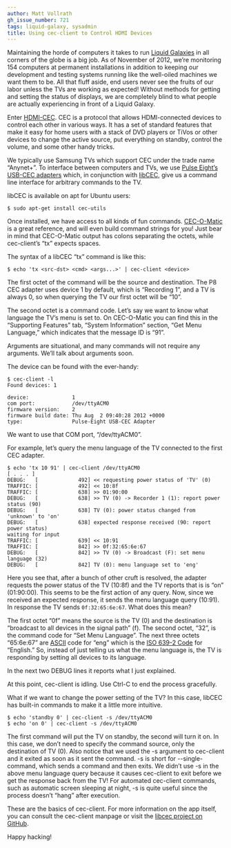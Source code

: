 ```yaml
---
author: Matt Vollrath
gh_issue_number: 721
tags: liquid-galaxy, sysadmin
title: Using cec-client to Control HDMI Devices
---
```




Maintaining the horde of computers it takes to run [Liquid Galaxies](https://liquidgalaxy.endpoint.com/) in all corners of the globe is a big job. As of November of 2012, we’re monitoring 154 computers at permanent installations in addition to keeping our development and testing systems running like the well-oiled machines we want them to be. All that fluff aside, end users never see the fruits of our labor unless the TVs are working as expected! Without methods for getting and setting the status of displays, we are completely blind to what people are actually experiencing in front of a Liquid Galaxy.

Enter [HDMI-CEC](https://en.wikipedia.org/wiki/HDMI#CEC). CEC is a protocol that allows HDMI-connected devices to control each other in various ways. It has a set of standard features that make it easy for home users with a stack of DVD players or TiVos or other devices to change the active source, put everything on standby, control the volume, and some other handy tricks.

We typically use Samsung TVs which support CEC under the trade name “Anynet+”. To interface between computers and TVs, we use [Pulse Eight’s USB-CEC adapters](https://www.pulse-eight.com/store/products/104-usb-hdmi-cec-adapter.aspx) which, in conjunction with [libCEC](https://libcec.pulse-eight.com/), give us a command line interface for arbitrary commands to the TV.

libCEC is available on apt for Ubuntu users:

```nohighlight
$ sudo apt-get install cec-utils
```

Once installed, we have access to all kinds of fun commands. [CEC-O-Matic](http://www.cec-o-matic.com/) is a great reference, and will even build command strings for you! Just bear in mind that CEC-O-Matic output has colons separating the octets, while cec-client’s “tx” expects spaces.

The syntax of a libCEC “tx” command is like this:

```nohighlight
$ echo 'tx <src-dst> <cmd> <args...>' | cec-client <device>
```

The first octet of the command will be the source and destination. The P8 CEC adapter uses device 1 by default, which is “Recording 1”, and a TV is always 0, so when querying the TV our first octet will be “10”.

The second octet is a command code. Let’s say we want to know what language the TV’s menu is set to. On CEC-O-Matic you can find this in the “Supporting Features” tab, “System Information” section, “Get Menu Language,” which indicates that the message ID is “91”.

Arguments are situational, and many commands will not require any arguments. We’ll talk about arguments soon.

The device can be found with the ever-handy:

```nohighlight
$ cec-client -l
Found devices: 1

device:              1
com port:            /dev/ttyACM0
firmware version:    2
firmware build date: Thu Aug  2 09:40:28 2012 +0000
type:                Pulse-Eight USB-CEC Adapter
```

We want to use that COM port, “/dev/ttyACM0”.

For example, let’s query the menu language of the TV connected to the first CEC adapter.

```nohighlight
$ echo 'tx 10 91' | cec-client /dev/ttyACM0
[ . . . ]
DEBUG:   [             492] << requesting power status of 'TV' (0)
TRAFFIC: [             492] << 10:8f
TRAFFIC: [             638] >> 01:90:00
DEBUG:   [             638] >> TV (0) -> Recorder 1 (1): report power status (90)
DEBUG:   [             638] TV (0): power status changed from 'unknown' to 'on'
DEBUG:   [             638] expected response received (90: report power status)
waiting for input
TRAFFIC: [             639] << 10:91
TRAFFIC: [             842] >> 0f:32:65:6e:67
DEBUG:   [             842] >> TV (0) -> Broadcast (F): set menu language (32)
DEBUG:   [             842] TV (0): menu language set to 'eng'
```

Here you see that, after a bunch of other cruft is resolved, the adapter requests the power status of the TV (10:8f) and the TV reports that is is “on” (01:90:00). This seems to be the first action of any query. Now, since we received an expected response, it sends the menu language query (10:91). In response the TV sends `0f:32:65:6e:67`. What does this mean?

The first octet “0f” means the source is the TV (0) and the destination is “broadcast to all devices in the signal path” (f). The second octet, “32”, is the command code for “Set Menu Language”. The next three octets “65:6e:67” are [ASCII](https://en.wikipedia.org/wiki/ASCII) code for “eng” which is the [ISO 639-2 Code](https://www.loc.gov/standards/iso639-2/php/code_list.php)  for “English.” So, instead of just telling us what the menu language is, the TV is responding by setting all devices to its language.

In the next two DEBUG lines it reports what I just explained.

At this point, cec-client is idling. Use Ctrl-C to end the process gracefully.

What if we want to change the power setting of the TV? In this case, libCEC has built-in commands to make it a little more intuitive.

```nohighlight
$ echo 'standby 0' | cec-client -s /dev/ttyACM0
$ echo 'on 0' | cec-client -s /dev/ttyACM0
```

The first command will put the TV on standby, the second will turn it on. In this case, we don’t need to specify the command source, only the destination of TV (0). Also notice that we used the -s argument to cec-client and it exited as soon as it sent the command. -s is short for --single-command, which sends a command and then exits. We didn’t use -s in the above menu language query because it causes cec-client to exit before we get the response back from the TV! For automated cec-client commands, such as automatic screen sleeping at night, -s is quite useful since the process doesn’t “hang” after execution.

These are the basics of cec-client. For more information on the app itself, you can consult the cec-client manpage or visit the [libcec project on GitHub](httpss://github.com/Pulse-Eight/libcec).

Happy hacking!


